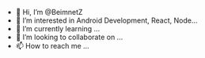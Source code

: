 - 👋 Hi, I’m @BeimnetZ
- 👀 I’m interested in Android Development, React, Node...
- 🌱 I’m currently learning ...
- 💞️ I’m looking to collaborate on ...
- 📫 How to reach me ...

<!---
BeimnetZ/BeimnetZ is a ✨ special ✨ repository because its `README.md` (this file) appears on your GitHub profile.
You can click the Preview link to take a look at your changes.
--->
